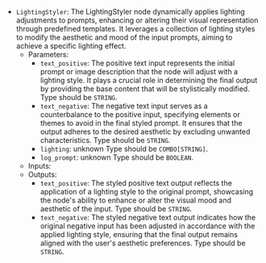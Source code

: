- `LightingStyler`: The LightingStyler node dynamically applies lighting adjustments to prompts, enhancing or altering their visual representation through predefined templates. It leverages a collection of lighting styles to modify the aesthetic and mood of the input prompts, aiming to achieve a specific lighting effect.
    - Parameters:
        - `text_positive`: The positive text input represents the initial prompt or image description that the node will adjust with a lighting style. It plays a crucial role in determining the final output by providing the base content that will be stylistically modified. Type should be `STRING`.
        - `text_negative`: The negative text input serves as a counterbalance to the positive input, specifying elements or themes to avoid in the final styled prompt. It ensures that the output adheres to the desired aesthetic by excluding unwanted characteristics. Type should be `STRING`.
        - `lighting`: unknown Type should be `COMBO[STRING]`.
        - `log_prompt`: unknown Type should be `BOOLEAN`.
    - Inputs:
    - Outputs:
        - `text_positive`: The styled positive text output reflects the application of a lighting style to the original prompt, showcasing the node's ability to enhance or alter the visual mood and aesthetic of the input. Type should be `STRING`.
        - `text_negative`: The styled negative text output indicates how the original negative input has been adjusted in accordance with the applied lighting style, ensuring that the final output remains aligned with the user's aesthetic preferences. Type should be `STRING`.
